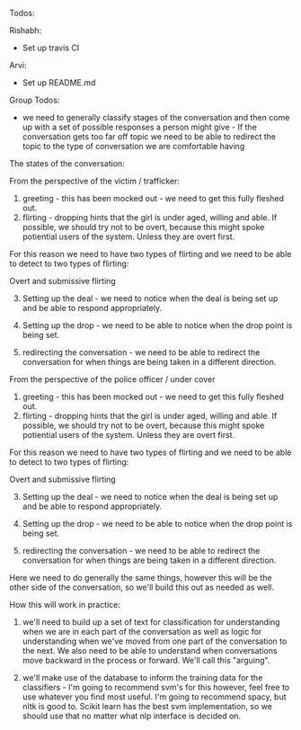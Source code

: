 Todos:

Rishabh:

* Set up travis CI

Arvi:

* Set up README.md

Group Todos:

* we need to generally classify stages of the conversation and then come up with a set of possible responses a person might give - If the conversation gets too far off topic we need to be able to redirect the topic to the type of conversation we are comfortable having

The states of the conversation:

From the perspective of the victim / trafficker:

1) greeting - this has been mocked out - we need to get this fully fleshed out.
2) flirting - dropping hints that the girl is under aged, willing and able.  If possible, we should try not to be overt, because this might spoke potiential users of the system.  Unless they are overt first.

For this reason we need to have two types of flirting and we need to be able to detect to two types of flirting:

Overt and submissive flirting

3) Setting up the deal - we need to notice when the deal is being set up and be able to respond appropriately.

4) Setting up the drop - we need to be able to notice when the drop point is being set.

5) redirecting the conversation - we need to be able to redirect the conversation for when things are being taken in a different direction.

From the perspective of the police officer / under cover

1) greeting - this has been mocked out - we need to get this fully fleshed out.
2) flirting - dropping hints that the girl is under aged, willing and able.  If possible, we should try not to be overt, because this might spoke potiential users of the system.  Unless they are overt first.

For this reason we need to have two types of flirting and we need to be able to detect to two types of flirting:

Overt and submissive flirting

3) Setting up the deal - we need to notice when the deal is being set up and be able to respond appropriately.

4) Setting up the drop - we need to be able to notice when the drop point is being set.

5) redirecting the conversation - we need to be able to redirect the conversation for when things are being taken in a different direction.

Here we need to do generally the same things, however this will be the other side of the conversation, so we'll build this out as needed as well.


How this will work in practice:

1) we'll need to build up a set of text for classification for understanding when we are in each part of the conversation as well as logic for understanding when we've moved from one part of the conversation to the next.  We also need to be able to understand when conversations move backward in the process or forward.  We'll call this "arguing".

2) we'll make use of the database to inform the training data for the classifiers - I'm going to recommend svm's for this however, feel free to use whatever you find most useful.  I'm going to recommend spacy, but nltk is good to.  Scikit learn has the best svm implementation, so we should use that no matter what nlp interface is decided on.


